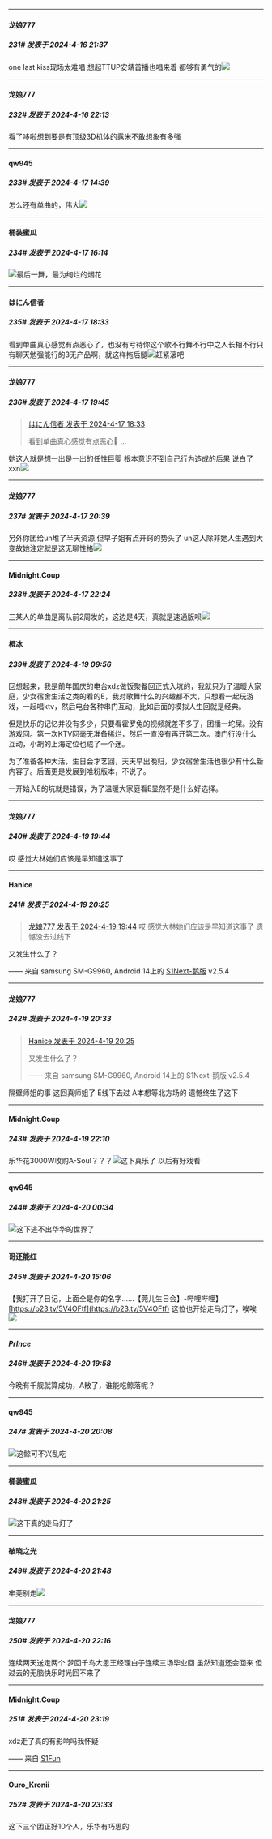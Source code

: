 ﻿
*****

####  龙娘777  
##### 231#       发表于 2024-4-16 21:37

one last kiss现场太难唱 想起TTUP安靖首播也唱来着 都够有勇气的<img src="https://static.saraba1st.com/image/smiley/face2017/048.png" referrerpolicy="no-referrer">


*****

####  龙娘777  
##### 232#       发表于 2024-4-16 22:13

看了哆啦想到要是有顶级3D机体的露米不敢想象有多强


*****

####  qw945  
##### 233#       发表于 2024-4-17 14:39

怎么还有单曲的，伟大<img src="https://static.saraba1st.com/image/smiley/face2017/067.png" referrerpolicy="no-referrer">


*****

####  桶装蜜瓜  
##### 234#       发表于 2024-4-17 16:14

<img src="https://static.saraba1st.com/image/smiley/face2017/138.png" referrerpolicy="no-referrer">最后一舞，最为绚烂的烟花


*****

####  はにん信者  
##### 235#       发表于 2024-4-17 18:33

看到单曲真心感觉有点恶心了，也没有亏待你这个歌不行舞不行中之人长相不行只有聊天勉强能行的3无产品啊，就这样拖后腿<img src="https://static.saraba1st.com/image/smiley/face2017/001.png" referrerpolicy="no-referrer">赶紧滚吧


*****

####  龙娘777  
##### 236#       发表于 2024-4-17 19:45

<blockquote><a href="httphttps://bbs.saraba1st.com/2b/forum.php?mod=redirect&amp;goto=findpost&amp;pid=64630657&amp;ptid=2168698" target="_blank">はにん信者 发表于 2024-4-17 18:33</a>

看到单曲真心感觉有点恶心 ...</blockquote>
她这人就是想一出是一出的任性巨婴 根本意识不到自己行为造成的后果 说白了xxn<img src="https://static.saraba1st.com/image/smiley/face2017/067.png" referrerpolicy="no-referrer">


*****

####  龙娘777  
##### 237#       发表于 2024-4-17 20:39

另外你团给un堆了半天资源 但早子姐有点开窍的势头了 un这人除非她人生遇到大变故她注定就是这无聊性格<img src="https://static.saraba1st.com/image/smiley/face2017/049.png" referrerpolicy="no-referrer">


*****

####  Midnight.Coup  
##### 238#       发表于 2024-4-17 22:24

三某人的单曲是离队前2周发的，这边是4天，真就是速通版呗<img src="https://static.saraba1st.com/image/smiley/face2017/067.png" referrerpolicy="no-referrer">


*****

####  橙冰  
##### 239#       发表于 2024-4-19 09:56

回想起来，我是前年国庆的电台xdz做饭聚餐回正式入坑的，我就只为了温暖大家庭，少女宿舍生活之类的看的E，我对歌舞什么的兴趣都不大，只想看一起玩游戏，一起唱ktv，然后电台各种串门互动，比如后面的模拟人生回就是经典。

但是快乐的记忆并没有多少，只要看霍罗兔的视频就差不多了，团播一坨屎。没有游戏回。第一次KTV回毫无准备稀烂，然后一直没有再开第二次。澳门行没什么互动，小胡的上海定位也成了一个迷。

为了准备各种大活，生日会才艺回，天天早出晚归，少女宿舍生活也很少有什么新内容了。后面更是发展到唯粉版本，不说了。

一开始入E的坑就是错误，为了温暖大家庭看E显然不是什么好选择。


*****

####  龙娘777  
##### 240#       发表于 2024-4-19 19:44

哎 感觉大林她们应该是早知道这事了


*****

####  Hanice  
##### 241#       发表于 2024-4-19 20:25

<blockquote><a href="httphttps://bbs.saraba1st.com/2b/forum.php?mod=redirect&amp;goto=findpost&amp;pid=64653372&amp;ptid=2168698" target="_blank">龙娘777 发表于 2024-4-19 19:44</a>
哎 感觉大林她们应该是早知道这事了 遗憾没去过线下</blockquote>
又发生什么了？

—— 来自 samsung SM-G9960, Android 14上的 [S1Next-鹅版](https://github.com/ykrank/S1-Next/releases) v2.5.4


*****

####  龙娘777  
##### 242#       发表于 2024-4-19 20:33

<blockquote><a href="httphttps://bbs.saraba1st.com/2b/forum.php?mod=redirect&amp;goto=findpost&amp;pid=64653886&amp;ptid=2168698" target="_blank">Hanice 发表于 2024-4-19 20:25</a>

又发生什么了？

—— 来自 samsung SM-G9960, Android 14上的 S1Next-鹅版 v2.5.4</blockquote>
隔壁师姐的事 这回真师姐了 E线下去过 A本想等北方场的 遗憾终生了这下


*****

####  Midnight.Coup  
##### 243#       发表于 2024-4-19 22:10

乐华花3000W收购A-Soul？？？<img src="https://static.saraba1st.com/image/smiley/face2017/067.png" referrerpolicy="no-referrer">这下真乐了
以后有好戏看


*****

####  qw945  
##### 244#       发表于 2024-4-20 00:34

<img src="https://static.saraba1st.com/image/smiley/face2017/067.png" referrerpolicy="no-referrer">这下逃不出华华的世界了


*****

####  哥还能红  
##### 245#       发表于 2024-4-20 15:06

【我打开了日记，上面全是你的名字......【莞儿生日会】-哔哩哔哩】 [https://b23.tv/5V4OFtf](https://b23.tv/5V4OFtf)
这位也开始走马灯了，唉唉<img src="https://static.saraba1st.com/image/smiley/face2017/253.png" referrerpolicy="no-referrer">


*****

####  _PrInce_  
##### 246#       发表于 2024-4-20 19:58

今晚有千舰就算成功，A散了，谁能吃鲸落呢？


*****

####  qw945  
##### 247#       发表于 2024-4-20 20:08

<img src="https://static.saraba1st.com/image/smiley/face2017/067.png" referrerpolicy="no-referrer">这鲸可不兴乱吃


*****

####  桶装蜜瓜  
##### 248#       发表于 2024-4-20 21:25

<img src="https://static.saraba1st.com/image/smiley/face2017/138.png" referrerpolicy="no-referrer">这下真的走马灯了


*****

####  破晓之光  
##### 249#       发表于 2024-4-20 21:48

牢莞别走<img src="https://static.saraba1st.com/image/smiley/face2017/138.png" referrerpolicy="no-referrer">


*****

####  龙娘777  
##### 250#       发表于 2024-4-20 22:16

连续两天送走两个 梦回千鸟大思王经理白子连续三场毕业回 虽然知道还会回来 但过去的无脑快乐时光回不来了


*****

####  Midnight.Coup  
##### 251#       发表于 2024-4-20 23:19

xdz走了真的有影响吗我怀疑

—— 来自 [S1Fun](https://s1fun.koalcat.com)


*****

####  Ouro_Kronii  
##### 252#       发表于 2024-4-20 23:33

这下三个团正好10个人，乐华有巧思的

